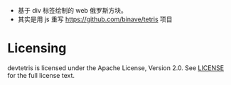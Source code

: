 * 基于 div 标签绘制的 web 俄罗斯方块。
* 其实是用 js 重写 https://github.com/binave/tetris 项目

Licensing
=========
devtetris is licensed under the Apache License, Version 2.0. See
[LICENSE](https://github.com/binave/devtetris/blob/master/LICENSE) for the full
license text.
